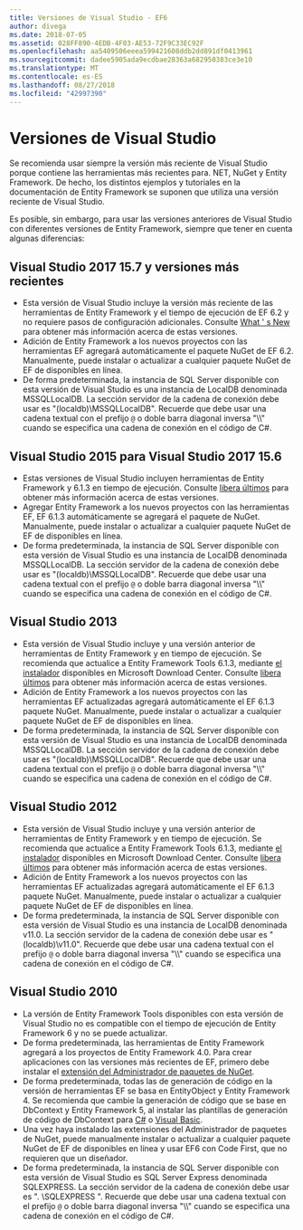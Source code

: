```yaml
---
title: Versiones de Visual Studio - EF6
author: divega
ms.date: 2018-07-05
ms.assetid: 028FF890-4EDB-4F03-AE53-72F9C33EC92F
ms.openlocfilehash: aa5409506eeea599421608ddb2dd891df0413961
ms.sourcegitcommit: dadee5905ada9ecdbae28363a682950383ce3e10
ms.translationtype: MT
ms.contentlocale: es-ES
ms.lasthandoff: 08/27/2018
ms.locfileid: "42997390"
---
```

# <a name="visual-studio-releases"></a>Versiones de Visual Studio

Se recomienda usar siempre la versión más reciente de Visual Studio porque contiene las herramientas más recientes para. NET, NuGet y Entity Framework.
De hecho, los distintos ejemplos y tutoriales en la documentación de Entity Framework se suponen que utiliza una versión reciente de Visual Studio.

Es posible, sin embargo, para usar las versiones anteriores de Visual Studio con diferentes versiones de Entity Framework, siempre que tener en cuenta algunas diferencias:

## <a name="visual-studio-2017-157-and-newer"></a>Visual Studio 2017 15.7 y versiones más recientes

- Esta versión de Visual Studio incluye la versión más reciente de las herramientas de Entity Framework y el tiempo de ejecución de EF 6.2 y no requiere pasos de configuración adicionales.
Consulte [What ' s New](~/ef6/what-is-new/index.md) para obtener más información acerca de estas versiones.
- Adición de Entity Framework a los nuevos proyectos con las herramientas EF agregará automáticamente el paquete NuGet de EF 6.2.
Manualmente, puede instalar o actualizar a cualquier paquete NuGet de EF de disponibles en línea.
- De forma predeterminada, la instancia de SQL Server disponible con esta versión de Visual Studio es una instancia de LocalDB denominada MSSQLLocalDB.
La sección servidor de la cadena de conexión debe usar es "(localdb)\\MSSQLLocalDB".
Recuerde que debe usar una cadena textual con el prefijo `@` o doble barra diagonal inversa "\\\\" cuando se especifica una cadena de conexión en el código de C#.  


## <a name="visual-studio-2015-to-visual-studio-2017-156"></a>Visual Studio 2015 para Visual Studio 2017 15.6

- Estas versiones de Visual Studio incluyen herramientas de Entity Framework y 6.1.3 en tiempo de ejecución.
Consulte [libera últimos](~/ef6/what-is-new/past-releases.md#ef-613) para obtener más información acerca de estas versiones.
- Agregar Entity Framework a los nuevos proyectos con las herramientas EF, EF 6.1.3 automáticamente se agregará el paquete de NuGet.
Manualmente, puede instalar o actualizar a cualquier paquete NuGet de EF de disponibles en línea.
- De forma predeterminada, la instancia de SQL Server disponible con esta versión de Visual Studio es una instancia de LocalDB denominada MSSQLLocalDB.
La sección servidor de la cadena de conexión debe usar es "(localdb)\\MSSQLLocalDB".
Recuerde que debe usar una cadena textual con el prefijo `@` o doble barra diagonal inversa "\\\\" cuando se especifica una cadena de conexión en el código de C#.  


## <a name="visual-studio-2013"></a>Visual Studio 2013
- Esta versión de Visual Studio incluye y una versión anterior de herramientas de Entity Framework y en tiempo de ejecución.
Se recomienda que actualice a Entity Framework Tools 6.1.3, mediante [el instalador](https://www.microsoft.com/en-us/download/details.aspx?id=40762) disponibles en Microsoft Download Center.
Consulte [libera últimos](~/ef6/what-is-new/past-releases.md#ef-613) para obtener más información acerca de estas versiones.
- Adición de Entity Framework a los nuevos proyectos con las herramientas EF actualizadas agregará automáticamente el EF 6.1.3 paquete NuGet.
Manualmente, puede instalar o actualizar a cualquier paquete NuGet de EF de disponibles en línea.
- De forma predeterminada, la instancia de SQL Server disponible con esta versión de Visual Studio es una instancia de LocalDB denominada MSSQLLocalDB.
La sección servidor de la cadena de conexión debe usar es "(localdb)\\MSSQLLocalDB".
Recuerde que debe usar una cadena textual con el prefijo `@` o doble barra diagonal inversa "\\\\" cuando se especifica una cadena de conexión en el código de C#.  

## <a name="visual-studio-2012"></a>Visual Studio 2012

- Esta versión de Visual Studio incluye y una versión anterior de herramientas de Entity Framework y en tiempo de ejecución.
Se recomienda que actualice a Entity Framework Tools 6.1.3, mediante [el instalador](https://www.microsoft.com/en-us/download/details.aspx?id=40762) disponibles en Microsoft Download Center.
Consulte [libera últimos](~/ef6/what-is-new/past-releases.md#ef-613) para obtener más información acerca de estas versiones.
- Adición de Entity Framework a los nuevos proyectos con las herramientas EF actualizadas agregará automáticamente el EF 6.1.3 paquete NuGet.
Manualmente, puede instalar o actualizar a cualquier paquete NuGet de EF de disponibles en línea.
- De forma predeterminada, la instancia de SQL Server disponible con esta versión de Visual Studio es una instancia de LocalDB denominada v11.0.
La sección servidor de la cadena de conexión debe usar es "(localdb)\\v11.0".
Recuerde que debe usar una cadena textual con el prefijo `@` o doble barra diagonal inversa "\\\\" cuando se especifica una cadena de conexión en el código de C#.  

## <a name="visual-studio-2010"></a>Visual Studio 2010

- La versión de Entity Framework Tools disponibles con esta versión de Visual Studio no es compatible con el tiempo de ejecución de Entity Framework 6 y no se puede actualizar.
- De forma predeterminada, las herramientas de Entity Framework agregará a los proyectos de Entity Framework 4.0.
Para crear aplicaciones con las versiones más recientes de EF, primero debe instalar el [extensión del Administrador de paquetes de NuGet](https://marketplace.visualstudio.com/items?itemName=NuGetTeam.NuGetPackageManager).
- De forma predeterminada, todas las de generación de código en la versión de herramientas EF se basa en EntityObject y Entity Framework 4.
Se recomienda que cambie la generación de código que se base en DbContext y Entity Framework 5, al instalar las plantillas de generación de código de DbContext para [C#](https://marketplace.visualstudio.com/items?itemName=EntityFrameworkTeam.EF5xDbContextGeneratorforC) o [Visual Basic](https://marketplace.visualstudio.com/items?itemName=EntityFrameworkTeam.EF5xDbContextGeneratorforVBNET).
- Una vez haya instalado las extensiones del Administrador de paquetes de NuGet, puede manualmente instalar o actualizar a cualquier paquete NuGet de EF de disponibles en línea y usar EF6 con Code First, que no requieren que un diseñador.
- De forma predeterminada, la instancia de SQL Server disponible con esta versión de Visual Studio es SQL Server Express denominada SQLEXPRESS.
La sección servidor de la cadena de conexión debe usar es ". \\SQLEXPRESS ".
Recuerde que debe usar una cadena textual con el prefijo `@` o doble barra diagonal inversa "\\\\" cuando se especifica una cadena de conexión en el código de C#.
